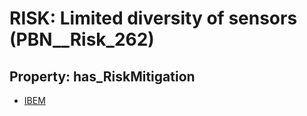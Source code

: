 # RISK: __Limited diversity of sensors__ (PBN__Risk_262)

## Property: has_RiskMitigation

* [IBEM](PBN__RiskMitigation_320)

